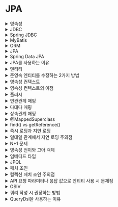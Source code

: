 # JPA

<details>
   <summary>영속성</summary>

<br/>

- 데이터를 생성한 프로그램의 실행이 종료되더라도 사라지지 않는 데이터의 특성
- 데이터를 파일이나 DB에 저장함으로써 데이터에 영속성을 부여한다.

---

</details>

<details>
   <summary>JDBC</summary>

<br/>

- 자바에서 데이터베이스에 접속할 수 있도록 하는 자바 API이다.
- JDBC API를 이용하여 DBMS의 종류와 상관없이 DB 작업을 처리할 수 있다.
  - 각각의 DBMS를 이를 구현한 JDBC Driver가 존재한다.

---

</details>

<details>
   <summary>Spring JDBC</summary>

<br/>

- JDBC의 저수준 처리를 스프링 프레임워크에 위임하여, Connection 연결 객체 생성 및 종료, Statement 준비/실행 및 종료 등의 반복되는 처리를 대신해준다.

---

</details>

<details>
   <summary>MyBatis</summary>

<br/>

- 반복적인 JDBC 프로그래밍을 단순화하고, 코드에서 SQL을 분리하는 목적을 가진 프레임워크
- 객체와 SQL을 매핑하는 방식
- 물리적으로 코드와 SQL을 분리했더라도 논리적으로는 강한 의존성을 가지고 있다.
    - 특정 DB에 종속
    - 테이블마다 비슷한 CRUD 작업이 반복적이다.
    - 테이블 필드 변경 시 이와 관련된 모든 DAO의 SQL문과 객체의 필드 등을 수정해야 한다.
    - SQL 중심의 개발

---

</details>

<details>
   <summary>ORM</summary>

<br/>

- Object Relational Mapping
- 객체와 관계형 데이터베이스의 테이블을 매핑하여 데이터를 객체화하는 기술이다.
- 객체는 객체대로 설계하고 관계형 데이터베이스는 관계형 데이터베이스대로 설계하더라도, ORM 프레임워크가 자바 객체와 관계형 DB를 매핑해준다.
  - 특정 데이터베이스에 의존적이지 않다.

---

</details>

<details>
   <summary>JPA</summary>

<br/>

- Java Persistence API
- 자바 진영의 ORM 기술 표준으로 사용되는 인터페이스 모음이다.
- 대표적인 구현체로 하이버네이트가 있고, SQL 중심의 개발에서 객체 중심의 개발을 할 수 있도록 기능을 제공한다.

---

</details>

<details>
   <summary>Spring Data JPA</summary>

<br/>

- JPA를 사용할 때마다 반복적으로 작성하는 코드를 자동화 해준다.
  - `JPARepository`라는 인터페이스를 통해 공통 CRUD 기능 제공
  - 메소드 이름으로 쿼리 생성 기능 제공 등
    - 페치 조인 필요시 `@EntityGraph`와 같이 사용

---

</details>

<details>
   <summary>JPA를 사용하는 이유</summary>

<br/>

- 패러다임 불일치 문제 해결
  - 객체는 추상화, 상속, 다형성이라는 개념이 있고, 연관관계를 참조로 맺는다. 관계형 데이터베이스는 추상화, 상속, 다형성이라는 개념이 없고, 연관관계를 외래키로 맺는다.
  - 이런 패러다임의 불일치 사이에서 데이터를 주고 받으려면 번거로운 변환 작업이 필요하다. 이를 JPA가 해결해준다.
    - ex1) 상속 관계를 표현하기 위해 슈퍼 타입과 서브 타입을 사용하더라도, 데이터 저장 시 쿼리 한번으로 불가하고 조회 시 JOIN을 해야 한다.
    - ex2) 조인해서 조회하는 SQL 작성 -> SQL에 의존적인 클래스 구현하여 데이터를 받아오기 -> 참조 관계를 가지도록 변환
    - ex3) 반환된 엔티티가 다른 엔티티를 참조하는 경우, 연관 엔티티가 정말 들어있는지 신뢰할 수 없다.
    - ex4) 값이 동일하더라도 서로 다른 객체로 인식할 수 있다.
- 생산성 향상
  - 반복적인 CRUD용 SQL을 개발자가 작성하지 않아도 된다.
- 특정 DB에 종속적이지 않음.
- 유지보수 용이
  - 테이블 필드 추가, 삭제 시 CRUD를 수정할 필요 없이 엔티티만 수정해주면 된다.
  
---

</details>

<details>
   <summary>엔티티</summary>

<br/>

## 엔티티
- 데이터베이스 테이블과 ORM 매핑되어 있는 객체이다.
- `@Entity`가 붙은 클래스는 JPA가 관리하며, 엔티티라고 부른다.

### 엔티티의 생명 주기
![image](https://user-images.githubusercontent.com/87891581/168966197-c708e0b4-ca49-4e0c-898b-7d30a478330a.png)
- 비영속(new/transient) : 영속성 컨텍스트와 전혀 관계가 없는 순수한 객체 상태
- 영속(managed) : 영속성 컨텍스트에 의해 관리되는 상태
- 준영속(detached) : 영속 상태의 엔티티가 영속성 컨텍스트에서 분리된 상태
  - 영속 상태가 된적이 있기 때문에 반드시 식별자가 있다.
  - 임의로 만들어낸 엔티티도 기존 식별자를 가지고 있으면 준영속 엔티티로 볼 수 있다.
- 삭제(removed) : 삭제된 상태

---

</details>

<details>
   <summary>준영속 엔티티를 수정하는 2가지 방법</summary>

<br/>

**1. 변경 감지 기능 사용**
- 권장하는 방법
- 영속성 컨텍스트에서 엔티티를 조회한 후에 데이터를 직접 수정하는 방법
- 동작 방식
  1. 트랜잭션 안에서 다시 조회한 엔티티의 값을 변경
  2. 트랜잭션 커밋 시점에 변경 감지(Dirty Checking) 기능이 동작
  3. 데이터베이스에 update SQL 실행

**2. 병합 사용**
![image](https://user-images.githubusercontent.com/87891581/169645596-e958a5dc-d9cd-4f40-85a9-65ca6112bb84.png)
- 준영속 상태의 엔티티를 영속 상태로 변경할 때 사용하는 기능
- 모든 필드를 변경해버리고, 데이터가 없으면 null로 업데이트를 해버린다.
  - 변경 폼 화면에서 모든 데이터를 항상 유지해야 하기 때문에 오히려 번거로워진다.
- 동작 방식
  1. `merge()` 실행
  2. 파라미터로 넘어온 준영속 엔티티의 식별자 값으로 1차 캐시에서 엔티티 조회
     - 식별자 값이 없다면, 새로운 엔티티로 판단해서 영속화한다.
     - 1차 캐시에 엔티티가 없으면, 데이터베이스에서 엔티티를 조회하고 1차 캐시에 저장
  3. 조회한 영속 엔티티의 값을 준영속 엔티티의 값으로 모두 교체
  4. 트랜잭션 커밋 시점에 변경 감지 기능이 동작해서 데이터베이스에 update SQL 실행

---

</details>

<details>
   <summary>영속성 컨텍스트</summary>

<br/>

- 엔티티를 영구 저장하는 환경이라는 뜻이다.
- 엔티티 매니저로 엔티티를 저장하거나 조회하면, 엔티티 매니저는 영속성 컨텍스트에 엔티티를 보관하고 관리한다.

---

</details>

<details>
   <summary>영속성 컨텍스트의 이점</summary>

<br/>

#### 1. 1차 캐시
- `save()`나 `find()`를 호출하면 엔티티가 1차 캐시에 등록된다.
- 1차 캐시에 등록된 엔티티를 조회한다면, 조회 쿼리 없이 1차 캐시에서 바로 조회할 수 있다.
#### 2. 동일성(identity) 보장
- 영속 엔티티는 1차 캐시에서 조회하므로 동일한 참조값의 엔티티를 보장한다.
#### 3. 트랜잭션을 지원하는 쓰기 지연(transactional write-behind)
- 커밋하기 전까지 SQL문을 모아두었다가 한번에 전송할 수 있다.
#### 4. 변경 감지(dirty checking)
- 영속 엔티티의 데이터를 수정하고 플러시하면, 자동으로 데이터베이스에 변경 내용이 반영된다.
- 과정
  1. 영속 엔티티의 데이터 수정 후 플러시 발생
  2. 영속성 컨텍스트가 스냅샷과 엔티티를 비교하여 변경을 감지
  3. 쓰기 지연 SQL 저장소에 UPDATE 쿼리 등록
  4. 쓰기 지연 SQL 저장소의 쿼리를 데이터베이스에 전송
#### 5. 지연 로딩(lazy loading)
- 엔티티를 실제 사용하는 시점에 SQL을 날려 데이터를 가져온다. 

---

</details>

<details>
   <summary>플러시</summary>

<br/>

- 영속성 컨텍스트의 변경 내용을 데이터베이스에 반영
  - 영속성 컨텍스트를 비우지 않는다.
- 플러시하는 방법
  - `em.flush()` - 직접 호출
  - 트랜잭션 커밋 - 플러시 자동 호출
  - JPQL 쿼리 실행 - 플러시 자동 호출

---

</details>

<details>
   <summary>연관관계 매핑</summary>

<br/>

- 객체의 참조와 테이블의 외래키를 매핑하는 것을 말한다.
  - 객체는 참조용 필드가 있는 쪽으로만 참조가 가능하다.(단방향)
  - 테이블은 외래키 하나로 양쪽 조인이 가능하다.(양방향)
- 객체는 참조 한번으로 단방향 관계를 맺을 수 있지만, 테이블은 외래키 하나로 양방향 관계를 맺을 수 있다.
- 이때 객체를 양방향 참조 관계로 변경 한다면, 객체의 두 관계 중 한쪽만 외래키를 관리하도록 하고, 다른 한쪽은 읽기만 가능하도록 설정해야 한다.
  - 외래키를 관리하는 참조를 연관관계 주인이라고 말한다.
  - 연관관계 주인에는 `@JoinColumn`을 붙여 외래키를 매핑해주고, 반대편에는 `mappedBy` 속성으로 주인을 지정해준다.

---

</details>

<details>
   <summary>다대다 매핑</summary>

<br/>

관계형 데이터베이스에서는 정규화된 테이블 2개로 다대다 관계를 표현할 수 없기 때문에, 연결 테이블을 추가해서 일대다, 다대일 관계로 풀어내야한다.

객체에서는 컬렉션을 사용하고 `@JoinTable`로 연결 테이블을 지정하여 다대다 매핑을 할 수 있지만, 연결 테이블에 데이터 추가가 불가능하다는 단점이 있다.
대신, 연결 테이블용 엔티티를 추가하여 사용하면, 원하는 컬럼을 자유롭게 추가하며 사용할 수 있다. 

---

</details>

<details>
   <summary>상속관계 매핑</summary>

<br/>

- 객체의 상속 관계를 DB에 매핑
- 부모 클래스에 `@Inheritance`를 붙여서 상속 관계 명시
- 일반적으로 `JOINED` 전략을 사용하고, 단순하면 `SINGLE_TABLE` 전략을 사용한다.
  - 조회 시 조인이 필요 없으므로 쿼리가 단순해지고 성능이 증가하기 떄문이다. 정규화 측면에서는 BAD
  - `TABLE_PER_CLASS` 전략은 부모 테이블이 없기 때문에 자식 테이블을 통합해서 쿼리하기 어렵고 성능도 안좋음
- 부모, 자식 클래스 모두 엔티티

---

</details>

<details>
   <summary>@MappedSuperclass</summary>

<br/>

- 생성 날짜와 같이 객체 간에 공통 매핑 정보가 필요할 때 사용한다.
- 부모 클래스를 상속 받는 자식 클래스에게 매핑 정보만 제공한다.
- 엔티티가 아니므로 테이블과 매핑되지 않는다.
  - 상속 관계 매핑이 아니다.

---

</details>

<details>
   <summary>find() vs getReference()</summary>

<br/>

- `entityManager.find()`
  - 영속성 컨텍스트가 비어있으면, 데이터베이스를 통해 실제 엔티티 객체를 조회
- `entityManager.getReference()`
  - 영속성 컨텍스트가 비어있으면, 프록시 엔티티 객체를 조회. 처음 사용하는 시점에 실제 엔티티 객체를 초기화한 후 접근
  - 프록시 객체는 실제 객체를 상속하여 생성됨
- 두 메소드 모두 영속성 컨텍스트에 찾는 객체가 이미 있다면, 프록시 여부와 상관없이 해당 객체를 조회.
  - 같은 트랜잭션 내에서는 동일 참조 보장

---

</details>

<details>
   <summary>즉시 로딩과 지연 로딩</summary>

<br/>

- 즉시로딩
  - 엔티티를 조회할 때 연관된 엔티티도 함께 조회한다.
  - 연관된 엔티티는 실제 엔티티 객체를 참조한다.
  - 단점
    - 즉시 로딩은 연관 엔티티가 당장 필요하지 않더라도 조회하기 때문에 리소스가 낭비된다.
    - JPQL 조회 시 N+1 문제가 발생할 수 있다.
- 지연로딩
  - 엔티티를 조회할 때 연관된 엔티티는 프록시를 참조하여 조회한다.
  - 연관된 엔티티는 실제 사용하는 시점에 DB에서 조회한다.

---

</details>

<details>
   <summary>일대일 관계에서 지연 로딩 주의점</summary>

<br/>

- 외래키가 있는 테이블에 매핑된 엔티티가 연관관계 주인을 가지고 있다면, 조회 시점에 프록시를 넣을지 null을 넣을지 결정할 수 있다.
- 외래키가 없는 테이블에 매핑된 엔티티가 연관관계 주인을 가지고 있다면, 프록시를 넣을지 null을 넣을지 모르기 때문에 이를 결정하기 위해 즉시 로딩이 발생한다.
  - 클래스는 데이터 없음을 null로 표현하지만, 프록시를 미리 넣으면 null을 넣을 수 없다.
  - 컬렉션은 데이터가 없음을 Empty로 표현할 수 있기 때문에, 동일한 상황의 일다다에서는 지연 로딩이 가능하다.

---

</details>

<details>
   <summary>N+1 문제</summary>

<br/>

- 첫 쿼리와 연관된 엔티티들을 조회하기 위해 추가 쿼리가 발생하는 문제
- 즉시 로딩에서의 N+1 문제
  - 멤버 엔티티가 팀 엔티티를 참조하고 즉시 로딩으로 설정되어 있다고 하자. JPQL로 멤버 엔티티 N개를 조회하면, `N개의 멤버를 조회하는 쿼리 1개` + `각 멤버가 참조하는 팀을 조회하는 쿼리 N개`가 발생한다.
    - JPA 구현체는 가능하면 조인을 사용해서 한번에 조회한다.
    - JPQL은 SQL로 번역되어 조회한 다음, 뒤늦게 즉시 로딩임을 확인하고 추가 쿼리를 발생시킨다.
    - 단, 추가 쿼리 대상이 영속성 컨텍스트에 존재하는 경우 쿼리없이 가져온다.
  - 해결 방안은 지연 로딩을 기본적으로 사용하고, 즉시 로딩이 필요한 경우 페치 조인을 사용한다.
    - `@ManyToOne`과 `@OneToOne`은 기본이 즉시 로딩이므로, LAZY로 설정해야 한다.
    - Spring Data JPA의 `@EntityGraph`으로도 페치 조인을 할 수 있다.
- 지연 로딩에서의 N+1 문제
  -  지연 로딩 전략을 사용한 엔티티나 컬렉션을 실제 사용하는 시점에 추가 쿼리가 실행되기 떄문에 문제가 발생한다. 
  - 해결 방안은 페치 조인과 Batch size가 있다.
    - 페치 조인은 join으로 한번에 가져오는 방식으로, 지연 로딩 전략보다 우선시 된다.
    - 컬렉션의 경우, 페치 조인보다는 Batch size 설정을 통해 In 쿼리로 한번에 가져오도록 한다.
---

</details>

<details>
   <summary>영속성 전이와 고아 객체</summary>

<br/>

### 1. 영속성 전이
- 특정 엔티티를 영속 상태로 만들 때 연관된 엔티티도 함께 영속 상태로 만들고 싶으면 영속성 전이 기능을 사용하면 된다.
  - ex) 부모 엔티티를 저장할 때 자식 엔티티도 함께 저장
- 영속성 전이는 연관관계 매핑과 아무 관련이 없다.

### 2. 고아 객체
- 부모 엔티티에서 참조가 제거된 자식 엔티티를 고아 객체라고 하며, JPA는 고아 객체를 자동으로 삭제하는 기능을 제공한다.
  - 부모를 제거할 때 자식도 함께 제거하는 기능도 제공한다.(= `CascadeType.REMOVE`)
- 참조하는 곳이 하나일 때만 사용해야 한다.
  - ex) 게시판과 첨부파일 관계

### 3. 영속성 전이 + 고아 객체
- `CascadeType.ALL` + `orphanRemoval=true`
- 두 옵션을 모두 활성화하면 부모 엔티티를 통해서 자식의 생명 주기를 관리할 수 있다.

---

</details>

<details>
   <summary>임베디드 타입</summary>

<br/>

- 응집도 높은 필드들을 모아 새로운 타입으로 정의하여 사용할 수 있다.
  - ex) 도시 + 번지 + 우편번호 -> 주소로 묶기
- 해당 타입을 사용하더라도 테이블은 변하지 않는다.
- 해당 임베디드 타입을 소유한 엔티티에 생명 주기를 의존한다.
- 해당 타입을 정의한 곳에 `@Embeddable`을 붙이고, 사용하는 곳에 `@Embedded`를 붙인다. 

---

</details>

<details>
   <summary>JPQL</summary>

<br/>

- JPA를 사용하면 엔티티 객체를 중심을 개발할 수 있다. 하지만 필요한 데이터만 DB에서 불러오기 위해 SQL이 필요한 순간이 있다.
- 이를 위해 JPA는 테이블이 아닌 객체를 대상으로 하는 객체 지향 쿼리 언어를 제공하며, 이를 JPQL이라고 부른다.

**특징**
- 엔티티 객체를 대상으로 쿼리한다.
- JPQL은 SQL을 추상화해서 특정 데이터베이스 SQL에 의존하지 않는다.
- JPA는 JPQL을 분석한 다음 적절한 SQL로 변환한다.
- FROM 절의 서브쿼리는 현재 JPQL에서 불가능하다.
- 연관 관계를 가지는 필드를 참조할 때 묵시적 조인이 발생한다.
  - 파악하기 어렵고, 항상 내부 조인만 발생하므로 가급적 명시적으로 조인을 사용한다.

---

</details>

<details>
   <summary>페치 조인</summary>

<br/>

- 연관된 엔티티나 컬렉션을 한 번에 조회하는 기능이다.
  - 조인의 종류가 아니다.
  - 글로벌 로딩 전략을 지연 로딩으로 하고, 최적화가 필요할 때 페치 조인을 적용한다.
- 컬렉션 페치 조인은 주의해서 사용해야 한다.

---

</details>

<details>
   <summary>컬렉션 페치 조인 주의점</summary>

<br/>

1. 일대다 관계의 컬렉션을 페치 조인 하면, `일`의 row 수가 `다`의 row만큼 증가한다.
   - ex) 멤버 1과 멤버 2가 팀A 소속일 때 팀A를 조회하면, 기대한 1건의 팀A가 아니라 2건의 팀A가 조회된다.
   - JPQL의 `DISTINCT`로 엔티티 중복을 제거할 수 있다.
2. 페이징 쿼리를 적용하면 성능상에 문제가 발생한다.
   - 일대다 페치 조인으로 증가된 상태인 row에 페이징이 적용되지 않도록, 하이버네이트는 모든 row를 메모리에 적재하여 처리한다. 테이블에 100만건의 데이터가 있으면, 모두 가져온 다음에 페이징을 적용한다는 의미이다. 이는 성능에 악영향을 주기 때문에 사용해서는 안된다.
   - 해결 방안으로는, 먼저 컬렉션 페치 조인 없이 페이징 처리만 적용하여 조회한다. 그리고 N+1 문제가 발생하지 않도록 batch size를 설정해주면 된다.
     - 다대일, 일대일 페치 조인은 row수를 증가시키지 않으므로 페이징 쿼리에 영향을 주지 않는다.
     - batch size로 설정한 size만큼 IN 쿼리로 조회한다. 단, dto에는 적용되지 않는다.
3. 둘 이상의 컬렉션 페치 조인을 사용하면 안된다.
   - 데이터 정합성에 문제가 발생할 수 있다.
---

</details>

<details>
   <summary>API 요청 파라미터나 응답 값으로 엔티티 사용 시 문제점</summary>

<br/>

- 문제점
  - 엔티티에 프레젠테이션 계층을 위한 로직이 추가된다.
    - 요청 시 : `@NotEmpty` 등
    - 응답 시 : `@JsonIgnore`, 지연 로딩 처리를 위한 설정 등
  - 엔티티가 변경되면 API 스펙이 변한다.
  - 엔티티 하나로 여러 API 스펙을 맞추기 어렵다.
  - 엔티티로 API 스펙을 유추하기 어렵다.
- 해결 방안
  - API 요청 스펙에 맞는 별도의 DTO를 사용한다.

---

</details>

<details>
   <summary>OSIV</summary>

<br/>

- Open Session In View
  - 현재의 엔티티매니저가 초기에는 `Session`으로 불리던 것이 관례가 되었다.
- 영속성 컨텍스트를 뷰까지 열어두기 때문에 뷰와 컨트롤러에서 지연 로딩을 가능하도록 한다.
  - OSIV를 끄면 트랜잭션이 끝나기 전에 지연 로딩을 강제로 호출해두어야 한다.
- 영속성 컨텍스트를 유지하는 만큼 데이터베이스 커넥션 리소스를 사용하기 때문에, 실시간 트래픽이 중요한 애플리케이션에서는 커넥션이 모자를 수가 있다.
  - ADMIN처럼 커넥션을 많이 사용하지 않는 곳에서는 사용해도 좋다.

---

</details>

<details>
   <summary>쿼리 작성 시 권장하는 방법</summary>

<br/>

1. 메소드 이름으로 쿼리 생성 기능 활용
2. 메소드 이름이 복잡해진다면, `@Query`으로 쿼리를 직접 작성하거나 QueryDsl을 사용한다.

---

</details>

<details>
   <summary>QueryDsl을 사용하는 이유 </summary>

<br/>

- QueryDsl을 사용하면 컴파일 타임에 오류를 잡을 수 있고, 동적 쿼리를 쉽게 작성할 수 있다.
  - where 조건에 null값은 무시되기 때문에 동적 쿼리 쉽게 작성 가능
- DTO를 사용한 쿼리 작성 지원
  - DTO 생성자에 `@QueryProjection`을 붙이면 편리하게 쿼리 작성 가능
- where 조건절을 함수로 추상화하여 재활용할 수 있다.

---

</details>